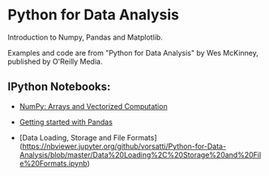 # Python for Data Analysis

Introduction to Numpy, Pandas and Matplotlib.

Examples and code are from "Python for Data Analysis" by Wes McKinney, published by O'Reilly Media.

## IPython Notebooks:

- [NumPy: Arrays and Vectorized Computation](https://nbviewer.jupyter.org/github/vorsatti/Python-for-Data-Analysis/blob/master/NumPy.ipynb)

- [Getting started with Pandas](https://nbviewer.jupyter.org/github/vorsatti/Python-for-Data-Analysis/blob/master/Getting%20started%20with%20Pandas.ipynb)

- [Data Loading, Storage and File Formats] (https://nbviewer.jupyter.org/github/vorsatti/Python-for-Data-Analysis/blob/master/Data%20Loading%2C%20Storage%20and%20File%20Formats.ipynb)